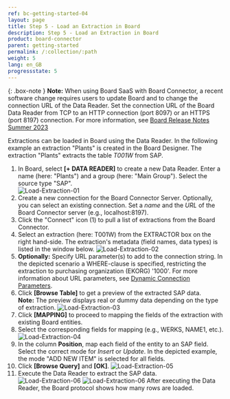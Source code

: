 ```yaml
---
ref: bc-getting-started-04
layout: page
title: Step 5 - Load an Extraction in Board
description: Step 5 - Load an Extraction in Board
product: board-connector
parent: getting-started
permalink: /:collection/:path
weight: 5
lang: en_GB
progressstate: 5
---
```


{: .box-note }
**Note:** When using Board SaaS with Board Connector, a recent software change requires users to update Board and to change the connection URL of the Data Reader.
Set the connection URL of the Board Data Reader from TCP to an HTTP connection (port 8097) or an HTTPS (port 8197) connection.
For more information, see [Board Release Notes Summer 2023](https://www.boardmanual.com/2021/summer/whats-new-release-notes/2023-summer-release/other-enhancements.htm?rhsearch=sap%20connector&rhhlterm=sap%20connector)

Extractions can be loaded in Board using the Data Reader. In the following example an extraction "Plants" is created in the Board Designer. 
The extraction "Plants" extracts the table *T001W* from SAP. 

1. In Board, select **[+ DATA READER]**  to create a new Data Reader. Enter a name (here: "Plants") and a group (here: "Main Group"). Select the source type "SAP". <br>
![Load-Extraction-01](/img/content/board/Load-Extraction-01.png)
2. Create a new connection for the Board Connector Server. Optionally, you can select an existing connection. Set a *name* and the *URL* of the Board Connector server (e.g., localhost:8197).<br>
3. Click the "Connect" icon (1) to pull a list of extractions from the Board Connector.
4. Select an extraction (here: T001W)  from the EXTRACTOR box on the right hand-side. The extraction's metadata (field names, data types) is listed in the window below.
![Load-Extraction-02](/img/content/board/Load-Extraction-02.png)
5. **Optionally:** Specify URL parameter(s) to add to the connection string. 
In the depicted scenario a WHERE-clause is specified, restricting the extraction to purchasing organization (EKORG) '1000'. 
For more information about URL parameters, see [Dynamic Connection Parameters](../advanced-techniques/extraction-parameters#subsection-parameters-tab-source).
6. Click **[Browse Table]** to get a preview of the extracted SAP data. <br>
**Note:** The preview displays real or dummy data depending on the type of extraction.
![Load-Extraction-03](/img/content/board/Load-Extraction-03.png)
7. Click **[MAPPING]** to proceed to mapping the fields of the extraction with existing Board entities. 
8. Select the corresponding fields for mapping (e.g., WERKS, NAME1, etc.).
![Load-Extraction-04](/img/content/board/Load-Extraction-04.png)
9. In the column **Position**, map each field of the entity to an SAP field. Select the correct mode for *Insert* or *Update*. In the depicted example, the mode "ADD NEW ITEM" is selected for all fields.
10. Click **[Browse Query]** and **[OK]**.
![Load-Extraction-05](/img/content/board/Load-Extraction-05.png)
11. Execute the Data Reader to extract the SAP data. <br>
![Load-Extraction-06](/img/content/board/Load-Extraction-06.png)
![Load-Extraction-06](/img/content/board/Load-Extraction-07.png)
After executing the Data Reader, the Board protocol shows how many rows are loaded. <br>

